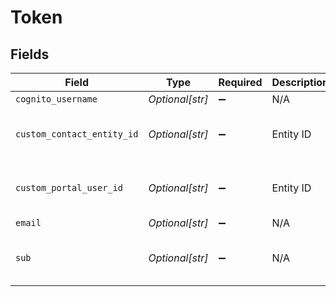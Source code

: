 # Token


## Fields

| Field                                | Type                                 | Required                             | Description                          | Example                              |
| ------------------------------------ | ------------------------------------ | ------------------------------------ | ------------------------------------ | ------------------------------------ |
| `cognito_username`                   | *Optional[str]*                      | :heavy_minus_sign:                   | N/A                                  | john@doe.com                         |
| `custom_contact_entity_id`           | *Optional[str]*                      | :heavy_minus_sign:                   | Entity ID                            | 5da0a718-c822-403d-9f5d-20d4584e0528 |
| `custom_portal_user_id`              | *Optional[str]*                      | :heavy_minus_sign:                   | Entity ID                            | 5da0a718-c822-403d-9f5d-20d4584e0528 |
| `email`                              | *Optional[str]*                      | :heavy_minus_sign:                   | N/A                                  | john@doe.com                         |
| `sub`                                | *Optional[str]*                      | :heavy_minus_sign:                   | N/A                                  | 8cc73157-3dc4-47f3-b163-d3a5039bba72 |